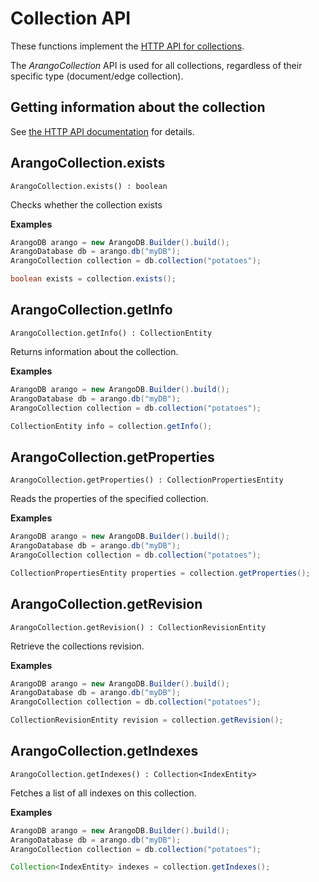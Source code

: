 # Collection API

These functions implement the
[HTTP API for collections](https://www.arangodb.com/docs/devel/http/collection.html).

The _ArangoCollection_ API is used for all collections, regardless of
their specific type (document/edge collection).

## Getting information about the collection

See
[the HTTP API documentation](https://www.arangodb.com/docs/devel/http/collection-getting.html)
for details.

## ArangoCollection.exists

`ArangoCollection.exists() : boolean`

Checks whether the collection exists

**Examples**

```Java
ArangoDB arango = new ArangoDB.Builder().build();
ArangoDatabase db = arango.db("myDB");
ArangoCollection collection = db.collection("potatoes");

boolean exists = collection.exists();
```

## ArangoCollection.getInfo

`ArangoCollection.getInfo() : CollectionEntity`

Returns information about the collection.

**Examples**

```Java
ArangoDB arango = new ArangoDB.Builder().build();
ArangoDatabase db = arango.db("myDB");
ArangoCollection collection = db.collection("potatoes");

CollectionEntity info = collection.getInfo();
```

## ArangoCollection.getProperties

`ArangoCollection.getProperties() : CollectionPropertiesEntity`

Reads the properties of the specified collection.

**Examples**

```Java
ArangoDB arango = new ArangoDB.Builder().build();
ArangoDatabase db = arango.db("myDB");
ArangoCollection collection = db.collection("potatoes");

CollectionPropertiesEntity properties = collection.getProperties();
```

## ArangoCollection.getRevision

`ArangoCollection.getRevision() : CollectionRevisionEntity`

Retrieve the collections revision.

**Examples**

```Java
ArangoDB arango = new ArangoDB.Builder().build();
ArangoDatabase db = arango.db("myDB");
ArangoCollection collection = db.collection("potatoes");

CollectionRevisionEntity revision = collection.getRevision();
```

## ArangoCollection.getIndexes

`ArangoCollection.getIndexes() : Collection<IndexEntity>`

Fetches a list of all indexes on this collection.

**Examples**

```Java
ArangoDB arango = new ArangoDB.Builder().build();
ArangoDatabase db = arango.db("myDB");
ArangoCollection collection = db.collection("potatoes");

Collection<IndexEntity> indexes = collection.getIndexes();
```
